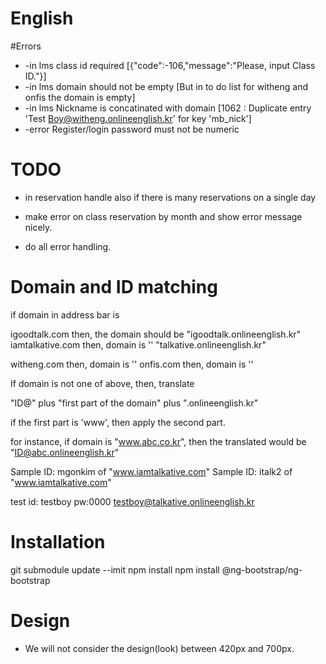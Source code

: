 # English



#Errors
* -in lms class id required
    [{"code":-106,"message":"Please, input Class ID."}]
* -in lms domain should not be empty
    [But in to do list for witheng and onfis the domain is empty]
* -in lms Nickname is concatinated with domain 
    [1062 : Duplicate entry 'Test Boy@witheng.onlineenglish.kr' for key 'mb_nick']
* -error Register/login password must not be numeric

# TODO

* in reservation handle also if there is many reservations on a single day


* make error on class reservation by month and show error message nicely.
* do all error handling.



# Domain and ID matching



if domain in address bar is


igoodtalk.com       then, the domain should be "igoodtalk.onlineenglish.kr"
iamtalkative.com    then, domain is '' "talkative.onlineenglish.kr"

witheng.com         then, domain is ''
onfis.com           then, domain is ''


If domain is not one of above, then, translate

"ID@" plus "first part of the domain" plus ".onlineenglish.kr"

if the first part is 'www', then apply the second part.

for instance, if domain is "www.abc.co.kr", then the translated would be "ID@abc.onlineenglish.kr"


Sample ID: mgonkim of "www.iamtalkative.com"
Sample ID: italk2 of "www.iamtalkative.com"

test id: testboy pw:0000
testboy@talkative.onlineenglish.kr




# Installation


git submodule update --imit
npm install 
npm install @ng-bootstrap/ng-bootstrap





# Design

* We will not consider the design(look) between 420px and 700px.




